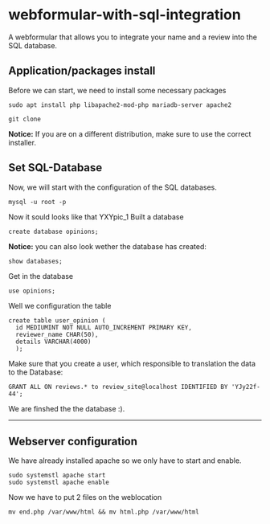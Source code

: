# webformular-with-sql-integration
A webformular that allows you to integrate your name and a review into the SQL database.


## Application/packages install
Before we can start, we need to install some necessary packages
```
sudo apt install php libapache2-mod-php mariadb-server apache2
```
```
git clone 
```
**Notice:** If you are on a different distribution, make sure to use the correct installer.

## Set SQL-Database
Now, we will start with the configuration of the SQL databases.
```
mysql -u root -p
```
Now it sould looks like that
YXYpic_1
Built a database
```
create database opinions;
```
**Notice:** you can also look wether the database has created:
```
show databases;
```
Get in the database
```
use opinions;
```
Well we configuration the table
```
create table user_opinion (
  id MEDIUMINT NOT NULL AUTO_INCREMENT PRIMARY KEY,
  reviewer_name CHAR(50),
  details VARCHAR(4000)
  );
```
Make sure that you create a user, which responsible to translation the data to the Database:
```
GRANT ALL ON reviews.* to review_site@localhost IDENTIFIED BY 'YJy22f-44';
```
We are finshed the the database :).
____
## Webserver configuration 
We have already installed apache so we only have to start and enable.
```
sudo systemstl apache start
sudo systemstl apache enable
```
Now we have to put 2 files on the weblocation 
```
mv end.php /var/www/html && mv html.php /var/www/html
```

